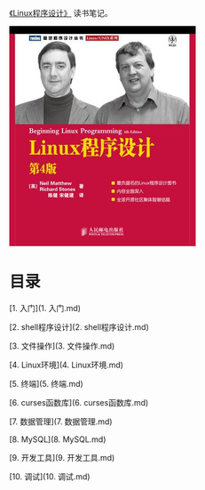 [《Linux程序设计》](https://book.douban.com/subject/4831448/) 读书笔记。

![](img/cover.jpg)

# 目录

[1. 入门](1. 入门.md)

[2. shell程序设计](2. shell程序设计.md)

[3. 文件操作](3. 文件操作.md)

[4. Linux环境](4. Linux环境.md)

[5. 终端](5. 终端.md)

[6. curses函数库](6. curses函数库.md)

[7. 数据管理](7. 数据管理.md)

[8. MySQL](8. MySQL.md)

[9. 开发工具](9. 开发工具.md)

[10. 调试](10. 调试.md)

